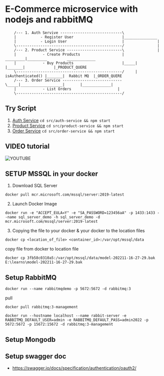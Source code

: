 # E-Commerce microservice with nodejs and rabbitMQ
```
    /--- 1. Auth Servive ----------------------------\
    |           - Register User                      |_______________
    |           - Login User                         |               |
    \------------------------------------------------/               | 
    /--- 2. Product Service -------------------------\               |
    |            - Create Products                   |      _________|_________         _____________
    |            - Buy Products                      |_____|                   |_______|             |_PRODUCT_QUERE
    \------------------------------------------------/     | isAuthenticated() |_______|  Rabbit MQ  |_ORDER_QUERE
    /--- 3. Order Service ---------------------------\_____|___________________|       |_____________|
    |            - List Orders                     |     
    \------------------------------------------------/
```

## Try Script

1. [Auth Service](http://localhost:5000) `cd src/auth-service && npm start`
2. [Product Service](http://localhost:6070) `cd src/product-service && npm start`
3. [Order Service](http://localhost:7070) `cd src/order-service && npm start`

## VIDEO tutorial

![YOUTUBE](https://www.youtube.com/watch?v=gesxvFh0U84)

## SETUP MSSQL in your docker

1. Download SQL Server

`docker pull mcr.microsoft.com/mssql/server:2019-latest`

2. Launch Docker Image

`docker run -e "ACCEPT_EULA=Y" -e "SA_PASSWORD=123456aA" -p 1433:1433 --name sql_server_demo -h sql_server_demo -d mcr.microsoft.com/mssql/server:2019-latest`

3. Copying the file to your docker & your docker to the location files

`docker cp <location_of_file> <container_id>:/var/opt/mssql/data`

copy file from docker to location file

`docker cp 3fb58c0310a5:/var/opt/mssql/data/model-202211-16-27-29.bak  E:\learns\model-202211-16-27-29.bak`

## Setup RabbitMQ

`docker run --name rabbitmqdemo -p 5672:5672 -d rabbitmq:3`

pull

`docker pull rabbitmq:3-management`

`docker run --hostname localhost --name rabbit-server -e RABBITMQ_DEFAULT_USER=admin -e RABBITMQ_DEFAULT_PASS=admin2022 -p 5672:5672 -p 15672:15672 -d rabbitmq:3-management`

## Setup Mongodb

## Setup swagger doc

- https://swagger.io/docs/specification/authentication/oauth2/